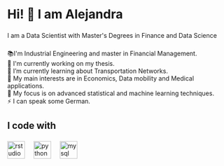 <h1 align="left">Hi! 👋 I am Alejandra</h1>

###

<p align="left">I am a Data Scientist with Master's Degrees in Finance and Data Science </p>

###

<p align="left"> 📚I'm Industrial Engineering and master in Financial Management.
<br> 🔭 I'm currently working on my thesis.
<br>  🌱 I’m currently learning about Transportation Networks.
<br>🎯 My main interests are in Economics, Data mobility and Medical applications.
<br>🎲 My focus is on advanced statistical and machine learning techniques.
<br>⚡ I can speak some German. </p>

###

<h2 align="left">I code with</h2>

###

<div align="left">
  <img src="https://cdn.jsdelivr.net/gh/devicons/devicon/icons/rstudio/rstudio-original.svg" height="40" alt="rstudio logo"  />
  <img width="12" />
  <img src="https://cdn.jsdelivr.net/gh/devicons/devicon/icons/python/python-original.svg" height="40" alt="python logo"  />
  <img width="12" />
  <img src="https://cdn.jsdelivr.net/gh/devicons/devicon/icons/mysql/mysql-original.svg" height="40" alt="mysql logo"  />
</div>

###
<!--
**alecruces/alecruces** is a ✨ _special_ ✨ repository because its `README.md` (this file) appears on your GitHub profile.

Here are some ideas to get you started:

- 🔭 I’m currently working on ...
- 🌱 I’m currently learning ...
- 👯 I’m looking to collaborate on ...
- 🤔 I’m looking for help with ...
- 💬 Ask me about ...
- 📫 How to reach me: ...
- 😄 Pronouns: ...
- ⚡ Fun fact: ...
-->

